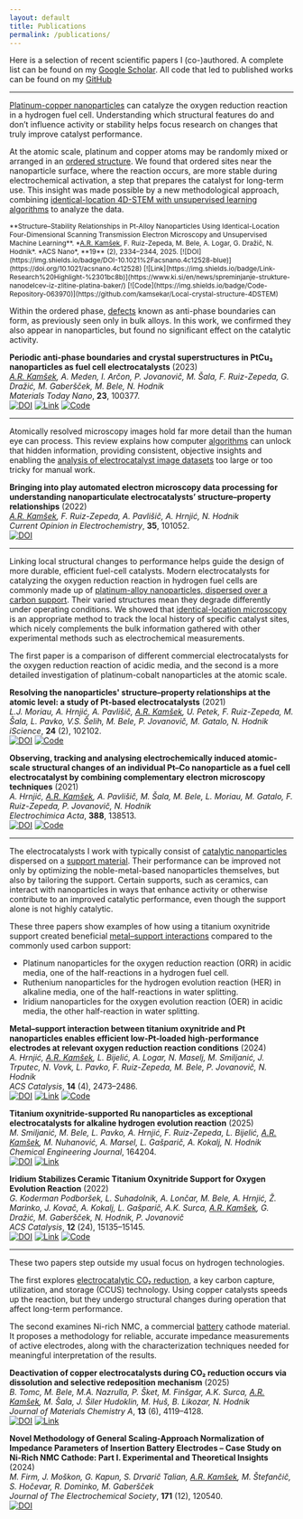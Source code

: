 ```yaml
---
layout: default
title: Publications
permalink: /publications/
---
```


Here is a selection of recent scientific papers I (co-)authored. A complete list can be found on my [Google Scholar](https://scholar.google.com/citations?user=lhbwej0AAAAJ). All code that led to published works can be found on my [GitHub](https://github.com/kamsekar)

---

<u>Platinum-copper nanoparticles</u> can catalyze the oxygen reduction reaction in a hydrogen fuel cell. Understanding which structural features do and don’t influence activity or stability helps focus research on changes that truly improve catalyst performance. 

At the atomic scale, platinum and copper atoms may be randomly mixed or arranged in an <u>ordered structure</u>. We found that ordered sites near the nanoparticle surface, where the reaction occurs, are more stable during electrochemical activation, a step that prepares the catalyst for long-term use. This insight was made possible by a new methodological approach, combining <u>identical-location 4D-STEM with unsupervised learning algorithms</u> to analyze the data.

<span style="font-size: 0.85em;">
**Structure–Stability Relationships in Pt-Alloy Nanoparticles Using Identical-Location Four-Dimensional Scanning Transmission Electron Microscopy and Unsupervised Machine Learning**. *<u>A.R. Kamšek</u>, F. Ruiz-Zepeda, M. Bele, A. Logar, G. Dražič, N. Hodnik*. *ACS Nano*, **19** (2), 2334–2344, 2025.  
[![DOI](https://img.shields.io/badge/DOI-10.1021%2Facsnano.4c12528-blue)](https://doi.org/10.1021/acsnano.4c12528) [![Link](https://img.shields.io/badge/Link-Research%20Highlight-%2301bc8b)](https://www.ki.si/en/news/spreminjanje-strukture-nanodelcev-iz-zlitine-platina-baker/) [![Code](https://img.shields.io/badge/Code-Repository-063970)](https://github.com/kamsekar/Local-crystal-structure-4DSTEM)
</span>

Within the ordered phase, <u>defects</u> known as anti-phase boundaries can form, as previously seen only in bulk alloys. In this work, we confirmed they also appear in nanoparticles, but found no significant effect on the catalytic activity.

**Periodic anti-phase boundaries and crystal superstructures in PtCu₃ nanoparticles as fuel cell electrocatalysts** (2023)  
  *<u>A.R. Kamšek</u>, A. Meden, I. Arčon, P. Jovanovič, M. Šala, F. Ruiz-Zepeda, G. Dražić, M. Gaberšček, M. Bele, N. Hodnik*  
  *Materials Today Nano*, **23**, 100377.  
  [![DOI](https://img.shields.io/badge/DOI-10.1016%2Fj.mtnano.2023.100377-blue)](https://doi.org/10.1016/j.mtnano.2023.100377) [![Link](https://img.shields.io/badge/Link-Research%20Highlight-%2301bc8b)](https://www.ki.si/en/news/anti-phase-boundaries-in-platinum-copper-alloy-nanoparticles/) [![Code](https://img.shields.io/badge/Code-Repository-063970)](https://github.com/kamsekar/Defects-in-nanomaterials)

---

Atomically resolved microscopy images hold far more detail than the human eye can process. This review explains how computer <u>algorithms</u> can unlock that hidden information, providing consistent, objective insights and enabling the <u>analysis of electrocatalyst image datasets</u> too large or too tricky for manual work.

**Bringing into play automated electron microscopy data processing for understanding nanoparticulate electrocatalysts’ structure–property relationships** (2022)  
  *<u>A.R. Kamšek</u>, F. Ruiz-Zepeda, A. Pavlišič, A. Hrnjić, N. Hodnik*  
  *Current Opinion in Electrochemistry*, **35**, 101052.  
  [![DOI](https://img.shields.io/badge/DOI-10.1016%2Fj.coelec.2022.101052-blue)](https://doi.org/10.1016/j.coelec.2022.101052)

---

Linking local structural changes to performance helps guide the design of more durable, efficient fuel-cell catalysts. Modern electrocatalysts for catalyzing the oxygen reduction reaction in hydrogen fuel cells are commonly made up of <u>platinum-alloy nanoparticles, dispersed over a carbon support</u>. Their varied structures mean they degrade differently under operating conditions. We showed that <u>identical-location microscopy</u> is an appropriate method to track the local history of specific catalyst sites, which nicely complements the bulk information gathered with other experimental methods such as electrochemical measurements. 

The first paper is a comparison of different commercial electrocatalysts for the oxygen reduction reaction of acidic media, and the second is a more detailed investigation of platinum-cobalt nanoparticles at the atomic scale. 

**Resolving the nanoparticles' structure–property relationships at the atomic level: a study of Pt-based electrocatalysts** (2021)  
  *L.J. Moriau, A. Hrnjić, A. Pavlišič, <u>A.R. Kamšek</u>, U. Petek, F. Ruiz-Zepeda, M. Šala, L. Pavko, V.S. Šelih, M. Bele, P. Jovanovič, M. Gatalo, N. Hodnik*  
  *iScience*, **24** (2), 102102.  
  [![DOI](https://img.shields.io/badge/DOI-10.1016%2Fj.isci.2021.102102-blue)](https://doi.org/10.1016/j.isci.2021.102102) [![Code](https://img.shields.io/badge/Code-Repository-063970)](https://github.com/kamsekar/Atomically-resolved-images)

**Observing, tracking and analysing electrochemically induced atomic-scale structural changes of an individual Pt–Co nanoparticle as a fuel cell electrocatalyst by combining complementary electron microscopy techniques** (2021)  
  *A. Hrnjić, <u>A.R. Kamšek</u>, A. Pavlišič, M. Šala, M. Bele, L. Moriau, M. Gatalo, F. Ruiz-Zepeda, P. Jovanovič, N. Hodnik*  
  *Electrochimica Acta*, **388**, 138513.  
  [![DOI](https://img.shields.io/badge/DOI-10.1016%2Fj.electacta.2021.138513-blue)](https://doi.org/10.1016/j.electacta.2021.138513) [![Code](https://img.shields.io/badge/Code-Repository-063970)](https://github.com/kamsekar/Atomically-resolved-images)

---

The electrocatalysts I work with typically consist of <u>catalytic nanoparticles</u> dispersed on a <u>support material</u>. Their performance can be improved not only by optimizing the noble-metal-based nanoparticles themselves, but also by tailoring the support. Certain supports, such as ceramics, can interact with nanoparticles in ways that enhance activity or otherwise contribute to an improved catalytic performance, even though the support alone is not highly catalytic.

These three papers show examples of how using a titanium oxynitride support created beneficial <u>metal–support interactions</u> compared to the commonly used carbon support:
 - Platinum nanoparticles for the oxygen reduction reaction (ORR) in acidic media, one of the half-reactions in a hydrogen fuel cell.
 - Ruthenium nanoparticles for the hydrogen evolution reaction (HER) in alkaline media, one of the half-reactions in water splitting.
 - Iridium nanoparticles for the oxygen evolution reaction (OER) in acidic media, the other half-reaction in water splitting.

**Metal–support interaction between titanium oxynitride and Pt nanoparticles enables efficient low-Pt-loaded high-performance electrodes at relevant oxygen reduction reaction conditions** (2024)  
  *A. Hrnjić, <u>A.R. Kamšek</u>, L. Bijelić, A. Logar, N. Maselj, M. Smiljanić, J. Trputec, N. Vovk, L. Pavko, F. Ruiz-Zepeda, M. Bele, P. Jovanovič, N. Hodnik*  
  *ACS Catalysis*, **14** (4), 2473–2486.  
  [![DOI](https://img.shields.io/badge/DOI-10.1021%2Facscatal.3c03883-blue)](https://doi.org/10.1021/acscatal.3c03883) [![Link](https://img.shields.io/badge/Link-Research%20Highlight-%2301bc8b)](https://www.ki.si/en/news/metal-support-interaction-between-titanium-oxynitride-and-pt-nanoparticles-enables-efficient-low-pt-loaded-high-performance-electrodes-at-relevant-oxygen-reduction-reaction-current-densities/) [![Code](https://img.shields.io/badge/Code-Repository-063970)](https://github.com/kamsekar/Atomically-resolved-images)
  
**Titanium oxynitride-supported Ru nanoparticles as exceptional electrocatalysts for alkaline hydrogen evolution reaction** (2025)  
  *M. Smiljanić, M. Bele, L. Pavko, A. Hrnjić, F. Ruiz-Zepeda, L. Bijelić, <u>A.R. Kamšek</u>, M. Nuhanović, A. Marsel, L. Gašparič, A. Kokalj, N. Hodnik*  
  *Chemical Engineering Journal*, 164204.  
  [![DOI](https://img.shields.io/badge/DOI-10.1016%2Fj.cej.2025.164204-blue)](https://doi.org/10.1016/j.cej.2025.164204) [![Link](https://img.shields.io/badge/Link-Research%20Highlight-%2301bc8b)](https://www.ki.si/en/news/manj-plemenitih-kovin-vec-vodika-v-alkalnem-elektrolitu/)

**Iridium Stabilizes Ceramic Titanium Oxynitride Support for Oxygen Evolution Reaction** (2022)  
  *G. Koderman Podboršek, L. Suhadolnik, A. Lončar, M. Bele, A. Hrnjić, Ž. Marinko, J. Kovač, A. Kokalj, L. Gašparič, A.K. Surca, <u>A.R. Kamšek</u>, G. Dražić, M. Gaberšček, N. Hodnik, P. Jovanovič*  
  *ACS Catalysis*, **12** (24), 15135–15145.  
  [![DOI](https://img.shields.io/badge/DOI-10.1021%2Facscatal.2c04160-blue)](https://doi.org/10.1021/acscatal.2c04160) [![Link](https://img.shields.io/badge/Link-Research%20Highlight-%2301bc8b)](https://www.ki.si/en/news/povecanje-stabilnosti-keramicnega-titanovega-oksinitridnega-nosilca-med-elektrolizo-vode-preko-iridija/)  [![Code](https://img.shields.io/badge/Code-Repository-063970)](https://github.com/kamsekar/Particle-segmentation)
  
---

These two papers step outside my usual focus on hydrogen technologies.

The first explores <u>electrocatalytic CO₂ reduction</u>, a key carbon capture, utilization, and storage (CCUS) technology. Using copper catalysts speeds up the reaction, but they undergo structural changes during operation that affect long-term performance.

The second examines Ni-rich NMC, a commercial <u>battery</u> cathode material. It proposes a methodology for reliable, accurate impedance measurements of active electrodes, along with the characterization techniques needed for meaningful interpretation of the results.

**Deactivation of copper electrocatalysts during CO₂ reduction occurs via dissolution and selective redeposition mechanism** (2025)  
  *B. Tomc, M. Bele, M.A. Nazrulla, P. Šket, M. Finšgar, A.K. Surca, <u>A.R. Kamšek</u>, M. Šala, J. Šiler Hudoklin, M. Huš, B. Likozar, N. Hodnik*  
  *Journal of Materials Chemistry A*, **13** (6), 4119–4128.  
  [![DOI](https://img.shields.io/badge/DOI-10.1039%2FD4TA06466F-blue)](https://doi.org/10.1039/D4TA06466F) [![Link](https://img.shields.io/badge/Link-Research%20Highlight-%2301bc8b)](https://www.ki.si/en/news/deactivation-of-copper-during-electrochemical-c02-conversion/)

**Novel Methodology of General Scaling-Approach Normalization of Impedance Parameters of Insertion Battery Electrodes – Case Study on Ni-Rich NMC Cathode: Part I. Experimental and Theoretical Insights** (2024)  
  *M. Firm, J. Moškon, G. Kapun, S. Drvarič Talian, <u>A.R. Kamšek</u>, M. Štefančič, S. Hočevar, R. Dominko, M. Gaberšček*  
  *Journal of The Electrochemical Society*, **171** (12), 120540.  
  [![DOI](https://img.shields.io/badge/DOI-10.1149%2F1945--7111%2Fada061-blue)](https://doi.org/10.1149/1945-7111/ada061)
  
